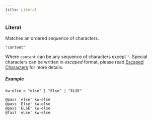 ```yaml
---
title: Literal
---
```


### Literal

Matches an ordered sequence of characters.

```gramat
"content"
```

Where `content` can be any sequence of characters except `"`. Special characters can be written in *escaped* format, please read [Escaped Characters](#escaped-characters) for more details.

##### Example

```gramat
kw-else = "else" | "Else" | "ELSE"

@pass 'else' kw-else
@pass 'Else' kw-else
@pass 'ELSE' kw-else
@fail 'eLse' kw-else
```

